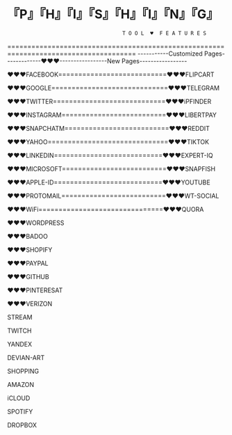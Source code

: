 『P』『H』『I』『S』『H』『I』『N』『G』
======================================================================================

                                         T O O L  ♥  F E A T U R E S
====================================================================================== -----------Customized Pages-------------♥♥♥-----------------New Pages-----------------

♥♥♥FACEBOOK===========================♥♥♥FLIPCART

♥♥♥GOOGLE=============================♥♥♥TELEGRAM

♥♥♥TWITTER============================♥♥♥iPFINDER

♥♥♥INSTAGRAM==========================♥♥♥LIBERTPAY

♥♥♥SNAPCHATM==========================♥♥♥REDDIT

♥♥♥YAHOO==============================♥♥♥TIKTOK

♥♥♥LINKEDIN===========================♥♥♥EXPERT-IQ

♥♥♥MICROSOFT==========================♥♥♥SNAPFISH

♥♥♥APPLE-ID===========================♥♥♥YOUTUBE

♥♥♥PROTOMAIL==========================♥♥♥WT-SOCIAL

♥♥♥WiFi===============================♥♥♥QUORA

♥♥♥WORDPRESS

♥♥♥BADOO

♥♥♥SHOPIFY

♥♥♥PAYPAL

♥♥♥GITHUB

♥♥♥PINTERESAT

♥♥♥VERIZON

STREAM

TWITCH

YANDEX

DEVIAN-ART

SHOPPING

AMAZON

iCLOUD
 
SPOTIFY

 DROPBOX
